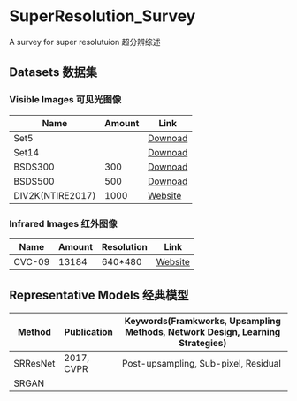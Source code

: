 # SuperResolution_Survey
A survey for super resolutuion
超分辨综述
## Datasets 数据集
### Visible Images 可见光图像
|Name|Amount|Link|
|-|-|-|
|Set5||[Downoad](https://uofi.box.com/shared/static/kfahv87nfe8ax910l85dksyl2q212voc.zip)|
|Set14||[Downoad](https://uofi.box.com/shared/static/igsnfieh4lz68l926l8xbklwsnnk8we9.zip)|
|BSDS300|300|[Downoad](https://www2.eecs.berkeley.edu/Research/Projects/CS/vision/grouping/segbench/BSDS300-images.tgz)|
|BSDS500|500|[Downoad](http://www.eecs.berkeley.edu/Research/Projects/CS/vision/grouping/BSR/BSR_bsds500.tgz)|
|DIV2K(NTIRE2017)|1000|[Website](https://data.vision.ee.ethz.ch/cvl/DIV2K/)|
### Infrared Images 红外图像
|Name|Amount|Resolution|Link|
|-|-|-|-|
|CVC-09|13184|640\*480|[Website](http://adas.cvc.uab.es/elektra/enigma-portfolio/item-1/)|
## Representative Models 经典模型
|Method|Publication|Keywords(Framkworks,  Upsampling Methods, Network Design, Learning Strategies)|
|-|-|-|
|SRResNet|2017, CVPR|Post-upsampling, Sub-pixel, Residual|
|SRGAN|
